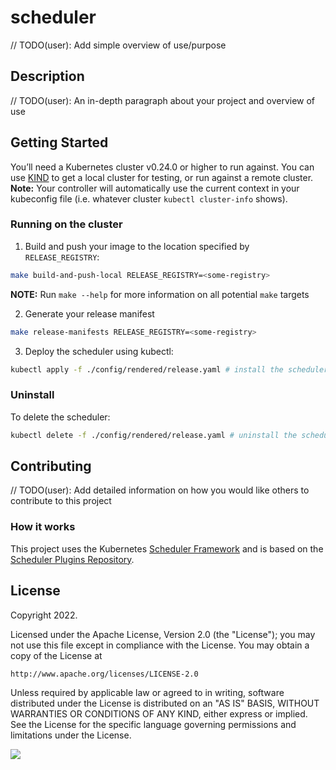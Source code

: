 # scheduler
// TODO(user): Add simple overview of use/purpose

## Description
// TODO(user): An in-depth paragraph about your project and overview of use

## Getting Started
You’ll need a Kubernetes cluster v0.24.0 or higher to run against. You can use [KIND](https://sigs.k8s.io/kind) to get a local cluster for testing, or run against a remote cluster.
**Note:** Your controller will automatically use the current context in your kubeconfig file (i.e. whatever cluster `kubectl cluster-info` shows).

### Running on the cluster
1. Build and push your image to the location specified by `RELEASE_REGISTRY`:
	
```sh
make build-and-push-local RELEASE_REGISTRY=<some-registry>
```

**NOTE:** Run `make --help` for more information on all potential `make` targets

2. Generate your release manifest

```sh
make release-manifests RELEASE_REGISTRY=<some-registry>
```

3. Deploy the scheduler using kubectl:

```sh
kubectl apply -f ./config/rendered/release.yaml # install the scheduler
```

### Uninstall 
To delete the scheduler:

```sh
kubectl delete -f ./config/rendered/release.yaml # uninstall the scheduler
```

## Contributing
// TODO(user): Add detailed information on how you would like others to contribute to this project

### How it works
This project uses the Kubernetes [Scheduler Framework](https://kubernetes.io/docs/concepts/scheduling-eviction/scheduling-framework/)
and is based on the [Scheduler Plugins Repository](https://github.com/kubernetes-sigs/scheduler-plugins/tree/master).

## License

Copyright 2022.

Licensed under the Apache License, Version 2.0 (the "License");
you may not use this file except in compliance with the License.
You may obtain a copy of the License at

    http://www.apache.org/licenses/LICENSE-2.0

Unless required by applicable law or agreed to in writing, software
distributed under the License is distributed on an "AS IS" BASIS,
WITHOUT WARRANTIES OR CONDITIONS OF ANY KIND, either express or implied.
See the License for the specific language governing permissions and
limitations under the License.

<img referrerpolicy="no-referrer-when-downgrade" src="https://static.scarf.sh/a.png?x-pxid=858843d8-8da2-4ce5-a325-e5321c770a78" />
